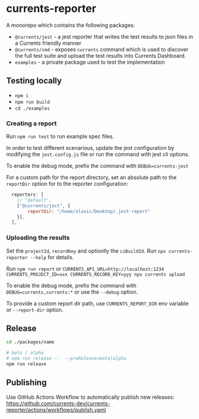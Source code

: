# currents-reporter

A monorepo which contains the following packages:

- `@currents/jest` - a jest reporter that writes the test results to json files in a Currents friendly manner
- `@currents/cmd` - exposes `currents` command which is used to discover the full test suite and upload the test results into Currents Dashboard.
- `examples` - a private package used to test the implementation

## Testing locally

- `npm i`
- `npm run build`
- `cd ./examples`

### Creating a report

Run `npm run test` to run example spec files.

In order to test different scenarious, update the jest configuration by modifying the `jest.config.js` file or run the command with jest cli options.

To enable the debug mode, prefix the command with `DEBUG=currents-jest`

For a custom path for the report directory, set an absolute path to the `reportDir` option for to the reporter configuration:

```javascript
  reporters: [
    // "default",
    ["@currents/jest", {
        reportDir: "/home/slavic/Desktop/.jest-report"
    }],
  ],
```

### Uploading the results

Set the `projectId`, `recordKey` and optionlly the `ciBuildId`. Run `npx currents-reporter --help` for details.

Run `npm run report` or `CURRENTS_API_URL=http://localhost:1234 CURRENTS_PROJECT_ID=xxx CURRENTS_RECORD_KEY=yyy npx currents upload`

To enable the debug mode, prefix the command with `DEBUG=currents,currents:*` or use the `--debug` option.

To provide a custom report dir path, use `CURRENTS_REPORT_DIR` env variable or `--report-dir` option.

## Release

```sh
cd ./packages/name

# beta / alpha
# npm run release --  --preRelease=beta|alpha
npm run release
```

## Publishing

Use GitHub Actions Workflow to automatically publish new releases: https://github.com/currents-dev/currents-reporter/actions/workflows/publish.yaml
